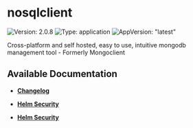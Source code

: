 # nosqlclient

![Version: 2.0.8](https://img.shields.io/badge/Version-2.0.8-informational?style=flat-square) ![Type: application](https://img.shields.io/badge/Type-application-informational?style=flat-square) ![AppVersion: "latest"](https://img.shields.io/badge/AppVersion-"latest"-informational?style=flat-square)

Cross-platform and self hosted, easy to use, intuitive mongodb management tool - Formerly Mongoclient

## Available Documentation

- [**Changelog**](CHANGELOG)

- [**Helm Security**](container-security)

- [**Helm Security**](helm-security)


